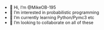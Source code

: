 - 👋 Hi, I’m @MikeOB-195
- 👀 I’m interested in probabilistic programming
- 🌱 I’m currently learning Python/Pymc3 etc
- 💞️ I’m looking to collaborate on all of these


<!---
MikeOB-195/MikeOB-195 is a ✨ special ✨ repository because its `README.md` (this file) appears on your GitHub profile.
You can click the Preview link to take a look at your changes.
--->
